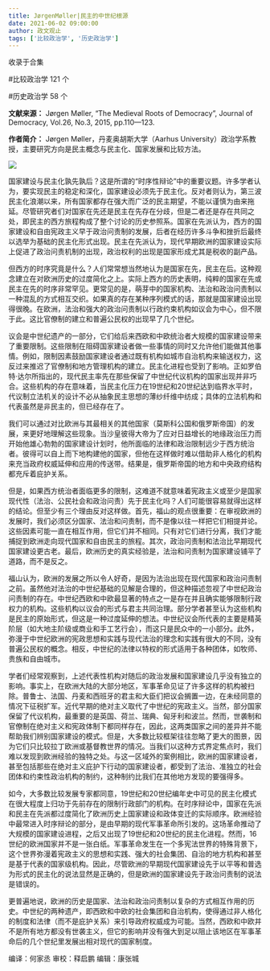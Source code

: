 ```yaml
---
title: JørgenMøller|民主的中世纪根源
date: 2021-06-02 09:00:00
author: 政文观止
tags: ['比较政治学', '历史政治学']
---
```



收录于合集

#比较政治学 121 个

#历史政治学 58 个

**文献来源：** Jørgen Møller, “The Medieval Roots of Democracy”, Journal of
Democracy, Vol.26, No.3, 2015, pp.110—123.

  

 **作者简介：** Jørgen Møller，丹麦奥胡斯大学（Aarhus
University）政治学系教授，主要研究方向是民主概念与民主化、国家发展和比较方法。

![](/images/111/2.png)

国家建设与民主化孰先孰后？这是所谓的“时序性辩论”中的重要议题。许多学者认为，要实现民主的稳定和深化，国家建设必须先于民主化。反对者则认为，第三波民主化浪潮以来，所有国家都存在强大而广泛的民主期望，不能以谨慎为由来拖延。尽管研究者们对国家在先还是民主在先存在分歧，但是二者还是存在共同之处，即民主的西方旅程构成了整个讨论的历史参照系。国家在先派认为，西方的国家建设和自由宪政主义早于政治问责制的发展，后者在经历许多斗争和挫折后最终以选举为基础的民主化形式出现。民主在先派认为，现代早期欧洲的国家建设实际上促进了政治问责机制的出现，政治权利的出现是国家形成尤其是税收的副产品。

  

但西方的时序究竟是什么？人们常常想当然地认为是国家在先，民主在后。这种观念建立在对欧洲历史的过度简化之上。实际上西方的历史表明，纯粹的国家在先或民主在先的时序非常罕见。更常见的是，萌芽中的国家机构、法治和政治问责制以一种混乱的方式相互交织。如果真的存在某种序列模式的话，那就是国家建设出现得很晚。在欧洲，法治和强大的政治问责制以行政约束机构如议会为中心，但不限于此。这比官僚制的建立和普遍公民权的出现早了几个世纪。

  

议会是中世纪遗产的一部分，它们给后来西欧和中欧统治者大规模的国家建设带来了重要限制。这些限制在阻碍国家建设者做一些事情的同时又允许他们能做其他事情。例如，限制因素鼓励国家建设者通过既有机构如城市自治机构来输送权力，这反过来推迟了官僚制和地方管理机构的建立。民主化进程也受到了影响。正如罗伯特·达尔所指出的，现代民主率先在那些保留了中世纪代议机构的国家出现并非巧合。这些机构的存在意味着，当民主化压力在19世纪和20世纪达到临界水平时，代议制立法机关的设计不必从抽象民主思想的薄纱纤维中纺成；具体的立法机构和代表虽然是非民主的，但已经存在了。

  

我们可以通过对比欧洲与其最相关的其他国家（莫斯科公国和俄罗斯帝国）的发展，来更好地理解这些现象。当沙皇彼得大帝为了应对日益增长的地缘政治压力而开始他雄心勃勃的国家建设计划时，他所面临的法律和政治限制远少于西方统治者。彼得可以自上而下地构建他的国家，但他在这样做时难以借助非人格化的机构来充当政府权威延伸和应用的传送带。结果是，俄罗斯帝国的地方和中央政府结构都充斥着庇护关系。

  

但是，如果西方统治者面临更多的限制，这难道不就意味着宪政主义或至少是国家现代性（法治、公民社会和政治问责）先于民主化吗？人们可能很容易就得出这样的结论。但至少有三个理由反对这样做。首先，福山的观点很重要：在审视欧洲的发展时，我们必须区分国家、法治和问责制，而不是像以往一样把它们相提并论。这些因素可能一直在相互作用，但它们并不相同。只有对它们进行分离，我们才能捕捉到欧洲走向现代国家和自由民主的旅程。其次，政治问责制和法治比早期现代国家建设更古老。最后，欧洲历史的真实经验是，法治和问责制为国家建设铺平了道路，而不是反之。

  

福山认为，欧洲的发展之所以令人好奇，是因为法治出现在现代国家和政治问责制之前。虽然他对法治的中世纪基础的见解是合理的，但这种描述忽视了中世纪政治问责制的存在。中世纪西欧和中欧最显著的特点之一是存在并且确实能够限制行政权力的机构。这些机构以议会的形式与君主共同治理。部分学者甚至认为这些机构是民主的原始形式，但这是一种过度延伸的想法。中世纪议会所代表的主要是精英阶层（如大地主阶级或商业和手工艺行会），而这只是民众中的一小部分。此外，弥漫于中世纪欧洲的宪政思想和实践与现代法治的理念和实践有很大的不同，没有普遍公民权的概念。相反，中世纪的法律以特权的形式适用于各种团体，如牧师、贵族和自由城市。

  

学者们经常观察到，上述代表性机构对随后的政治发展和国家建设几乎没有独立的影响。事实上，在欧洲大陆的大部分地区，军事革命见证了许多这样的机构被扫除。普鲁士、法国、丹麦和西班牙的君主和大臣们把议会搁置一边，在未经同意的情况下征税扩军。近代早期的绝对主义取代了中世纪的宪政主义。当然，部分国家保留了代议机构，最重要的是英国、荷兰、瑞典、匈牙利和波兰。然而，世袭制和官僚制在绝对主义和宪政体制下都同样存在，因此，这两类国家之间的差异并不能帮助我们辨别国家建设的模式。但是，大多数比较框架往往忽略了更大的图景，因为它们只比较拉丁欧洲或基督教世界的情况。当我们以这种方式界定焦点时，我们难以发现到欧洲经验的独特之处。与这一区域外的案例相比，欧洲的国家建设者，甚至包括那些在绝对主义庇护下行动的国家建设者，都受到了法治、准独立的社会团体和约束性政治机构的制约，这种制约比我们在其他地方发现的要强得多。

  

如今，大多数比较发展专家都同意，19世纪和20世纪编年史中可见的民主化模式在很大程度上归功于先前存在的限制行政部门的机构。在时序辩论中，国家在先派和民主在先派都过度简化了欧洲历史上国家建设和政体变迁的实际顺序。欧洲经验中最常进入时序辩论的部分，是由早期的现代军事革命所引发的。这场革命推动了大规模的国家建设进程，之后又出现了19世纪和20世纪的民主化进程。然而，16世纪的欧洲国家并不是一张白纸。军事革命发生在一个多宪法世界的特殊背景下，这个世界弥漫着宪政主义的思想和实践、强大的社会集团、自治的地方机构和甚至是基于代表的国家级机构。因此，尽管欧洲的早期现代国家建设先于以平等和普选为形式的民主化的说法显然是正确的，但是欧洲的国家建设先于政治问责制的说法是错误的。

  

更普遍地说，欧洲的历史是国家、法治和政治问责制以复杂的方式相互作用的历史。中世纪的两种遗产，即西欧和中欧的社会集团和自治机构，使得通过非人格化的制度和法律（而不是庇护关系）来引导政府权威成为可能。当然，西欧和中欧并不是所有地方都没有世袭主义，但它的影响并没有强大到足以阻止该地区在军事革命后的几个世纪里发展出相对现代的国家制度。

  

编译：何家丞 审校：释启鹏 编辑：康张城

